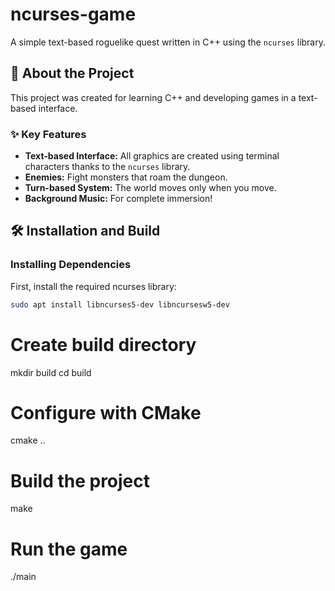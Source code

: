 # ncurses-game

A simple text-based roguelike quest written in C++ using the `ncurses` library.

## 📜 About the Project

This project was created for learning C++ and developing games in a text-based interface.

### ✨ Key Features

*   **Text-based Interface:** All graphics are created using terminal characters thanks to the `ncurses` library.
*   **Enemies:** Fight monsters that roam the dungeon.
*   **Turn-based System:** The world moves only when you move.
*   **Background Music:** For complete immersion!

## 🛠️ Installation and Build

### Installing Dependencies

First, install the required ncurses library:

```bash
sudo apt install libncurses5-dev libncursesw5-dev
```

# Create build directory
mkdir build
cd build

# Configure with CMake
cmake ..

# Build the project
make

# Run the game
./main
